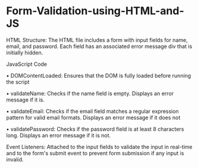 # Form-Validation-using-HTML-and-JS 

HTML Structure: The HTML file includes a form with input fields for name, email, and password. Each field has an associated error message div that is initially hidden.

JavaScript Code

• DOMContentLoaded: Ensures that the DOM is fully loaded before running the script

• validateName: Checks if the name field is empty. Displays an error message if it is.

• validateEmail: Checks if the email field matches a regular expression pattern for valid email formats. Displays an error message if it does not

• validatePassword: Checks if the password field is at least 8 characters long. Displays an error message if it is not.

Event Listeners: Attached to the input fields to validate the input in real-time and to the form's submit event to prevent form submission if any input is invalid.

